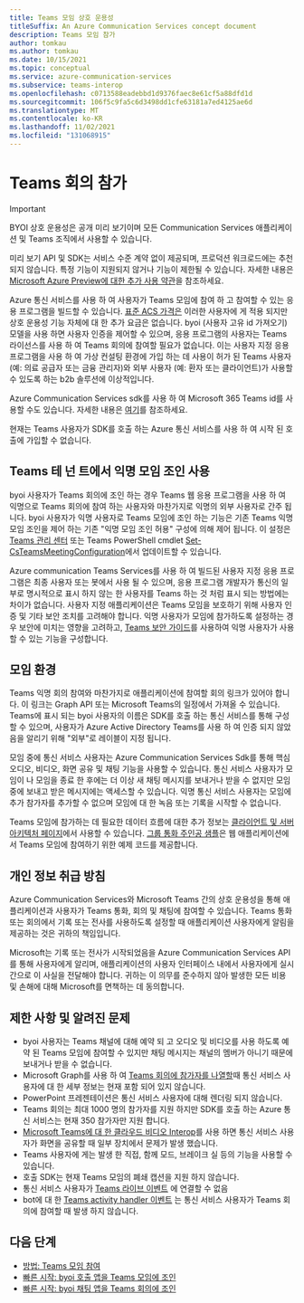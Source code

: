```yaml
---
title: Teams 모임 상호 운용성
titleSuffix: An Azure Communication Services concept document
description: Teams 모임 참가
author: tomkau
ms.author: tomkau
ms.date: 10/15/2021
ms.topic: conceptual
ms.service: azure-communication-services
ms.subservice: teams-interop
ms.openlocfilehash: c0713588eadebbd1d9376faec8e61cf5a88dfd1d
ms.sourcegitcommit: 106f5c9fa5c6d3498dd1cfe63181a7ed4125ae6d
ms.translationtype: MT
ms.contentlocale: ko-KR
ms.lasthandoff: 11/02/2021
ms.locfileid: "131068915"
---
```

# <a name="join-a-teams-meeting"></a>Teams 회의 참가

> [!IMPORTANT]
> BYOI 상호 운용성은 공개 미리 보기이며 모든 Communication Services 애플리케이션 및 Teams 조직에서 사용할 수 있습니다.
>
> 미리 보기 API 및 SDK는 서비스 수준 계약 없이 제공되며, 프로덕션 워크로드에는 추천되지 않습니다. 특정 기능이 지원되지 않거나 기능이 제한될 수 있습니다. 자세한 내용은 [Microsoft Azure Preview에 대한 추가 사용 약관](https://azure.microsoft.com/support/legal/preview-supplemental-terms/)을 참조하세요.

Azure 통신 서비스를 사용 하 여 사용자가 Teams 모임에 참여 하 고 참여할 수 있는 응용 프로그램을 빌드할 수 있습니다. [표준 ACS 가격은](https://azure.microsoft.com/pricing/details/communication-services/) 이러한 사용자에 게 적용 되지만 상호 운용성 기능 자체에 대 한 추가 요금은 없습니다. byoi (사용자 고유 id 가져오기) 모델을 사용 하면 사용자 인증을 제어할 수 있으며, 응용 프로그램의 사용자는 Teams 라이선스를 사용 하 여 Teams 회의에 참여할 필요가 없습니다. 이는 사용자 지정 응용 프로그램을 사용 하 여 가상 컨설팅 환경에 가입 하는 데 사용이 허가 된 Teams 사용자 (예: 의료 공급자 또는 금융 관리자)와 외부 사용자 (예: 환자 또는 클라이언트)가 사용할 수 있도록 하는 b2b 솔루션에 이상적입니다.

Azure Communication Services sdk를 사용 하 여 Microsoft 365 Teams id를 사용할 수도 있습니다. 자세한 내용은 [여기](./teams-interop.md)를 참조하세요.

현재는 Teams 사용자가 SDK를 호출 하는 Azure 통신 서비스를 사용 하 여 시작 된 호출에 가입할 수 없습니다.

## <a name="enabling-anonymous-meeting-join-in-your-teams-tenant"></a>Teams 테 넌 트에서 익명 모임 조인 사용

byoi 사용자가 Teams 회의에 조인 하는 경우 Teams 웹 응용 프로그램을 사용 하 여 익명으로 Teams 회의에 참여 하는 사용자와 마찬가지로 익명의 외부 사용자로 간주 됩니다. byoi 사용자가 익명 사용자로 Teams 모임에 조인 하는 기능은 기존 Teams 익명 모임 조인을 제어 하는 기존 "익명 모임 조인 허용" 구성에 의해 제어 됩니다. 이 설정은 [Teams 관리 센터](https://admin.teams.microsoft.com/meetings/settings) 또는 Teams PowerShell cmdlet [Set-CsTeamsMeetingConfiguration](/powershell/module/skype/set-csteamsmeetingconfiguration)에서 업데이트할 수 있습니다.  

Azure communication Teams Services를 사용 하 여 빌드된 사용자 지정 응용 프로그램은 최종 사용자 또는 봇에서 사용 될 수 있으며, 응용 프로그램 개발자가 통신의 일부로 명시적으로 표시 하지 않는 한 사용자를 Teams 하는 것 처럼 표시 되는 방법에는 차이가 없습니다. 사용자 지정 애플리케이션은 Teams 모임을 보호하기 위해 사용자 인증 및 기타 보안 조치를 고려해야 합니다. 익명 사용자가 모임에 참가하도록 설정하는 경우 보안에 미치는 영향을 고려하고, [Teams 보안 가이드](/microsoftteams/teams-security-guide#addressing-threats-to-teams-meetings)를 사용하여 익명 사용자가 사용할 수 있는 기능을 구성합니다.

## <a name="meeting-experience"></a>모임 환경

Teams 익명 회의 참여와 마찬가지로 애플리케이션에 참여할 회의 링크가 있어야 합니다. 이 링크는 Graph API 또는 Microsoft Teams의 일정에서 가져올 수 있습니다. Teams에 표시 되는 byoi 사용자의 이름은 SDK를 호출 하는 통신 서비스를 통해 구성할 수 있으며, 사용자가 Azure Active Directory Teams를 사용 하 여 인증 되지 않았음을 알리기 위해 "외부"로 레이블이 지정 됩니다.

모임 중에 통신 서비스 사용자는 Azure Communication Services Sdk를 통해 핵심 오디오, 비디오, 화면 공유 및 채팅 기능을 사용할 수 있습니다. 통신 서비스 사용자가 모임이 나 모임을 종료 한 후에는 더 이상 새 채팅 메시지를 보내거나 받을 수 없지만 모임 중에 보내고 받은 메시지에는 액세스할 수 있습니다. 익명 통신 서비스 사용자는 모임에 추가 참가자를 추가할 수 없으며 모임에 대 한 녹음 또는 기록을 시작할 수 없습니다.

Teams 모임에 참가하는 데 필요한 데이터 흐름에 대한 추가 정보는 [클라이언트 및 서버 아키텍처 페이지](client-and-server-architecture.md)에서 사용할 수 있습니다. [그룹 통화 주인공 샘플](../samples/calling-hero-sample.md)은 웹 애플리케이션에서 Teams 모임에 참여하기 위한 예제 코드를 제공합니다.

## <a name="privacy"></a>개인 정보 취급 방침
Azure Communication Services와 Microsoft Teams 간의 상호 운용성을 통해 애플리케이션과 사용자가 Teams 통화, 회의 및 채팅에 참여할 수 있습니다. Teams 통화 또는 회의에서 기록 또는 전사를 사용하도록 설정할 때 애플리케이션 사용자에게 알림을 제공하는 것은 귀하의 책임입니다.

Microsoft는 기록 또는 전사가 시작되었음을 Azure Communication Services API를 통해 사용자에게 알리며, 애플리케이션의 사용자 인터페이스 내에서 사용자에게 실시간으로 이 사실을 전달해야 합니다. 귀하는 이 의무를 준수하지 않아 발생한 모든 비용 및 손해에 대해 Microsoft를 면책하는 데 동의합니다.

## <a name="limitations-and-known-issues"></a>제한 사항 및 알려진 문제

- byoi 사용자는 Teams 채널에 대해 예약 되 고 오디오 및 비디오를 사용 하도록 예약 된 Teams 모임에 참여할 수 있지만 채팅 메시지는 채널의 멤버가 아니기 때문에 보내거나 받을 수 없습니다.
- Microsoft Graph를 사용 하 여 [Teams 회의에 참가자를 나열할](/graph/api/call-list-participants)때 통신 서비스 사용자에 대 한 세부 정보는 현재 포함 되어 있지 않습니다.
- PowerPoint 프레젠테이션은 통신 서비스 사용자에 대해 렌더링 되지 않습니다.
- Teams 회의는 최대 1000 명의 참가자를 지원 하지만 SDK를 호출 하는 Azure 통신 서비스는 현재 350 참가자만 지원 합니다.
- [Microsoft Teams에 대 한 클라우드 비디오 Interop](/microsoftteams/cloud-video-interop)를 사용 하면 통신 서비스 사용자가 화면을 공유할 때 일부 장치에서 문제가 발생 했습니다.
- Teams 사용자에 게는 발생 한 직접, 함께 모드, 브레이크 실 등의 기능을 사용할 수 있습니다.
- 호출 SDK는 현재 Teams 모임의 폐쇄 캡션을 지원 하지 않습니다.
- 통신 서비스 사용자가 [Teams 라이브 이벤트](/microsoftteams/teams-live-events/what-are-teams-live-events) 에 연결할 수 없음
- bot에 대 한 [Teams activity handler 이벤트](/microsoftteams/platform/bots/bot-basics?tabs=csharp) 는 통신 서비스 사용자가 Teams 회의에 참여할 때 발생 하지 않습니다.

## <a name="next-steps"></a>다음 단계

- [방법: Teams 모임 참여](../how-tos/calling-sdk/teams-interoperability.md)
- [빠른 시작: byoi 호출 앱을 Teams 모임에 조인](../quickstarts/voice-video-calling/get-started-teams-interop.md)
- [빠른 시작: byoi 채팅 앱을 Teams 회의에 조인](../quickstarts/chat/meeting-interop.md)
